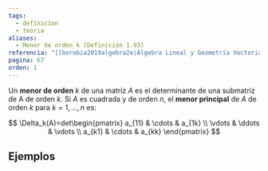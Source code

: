 ```yaml
---
tags:
  - definicion
  - teoria
aliases:
  - Menor de orden k (Definición 1.93)
referencia: "[[borobia2019algebra2e|Álgebra Lineal y Geometría Vectorial (2a ed)]]"
pagina: 67
orden: 1
---
```

Un **menor de orden** $k$ de una matriz $A$ es el determinante de una submatriz de A de orden $k$. Si $A$ es cuadrada y de orden $n$, el **menor principal** de $A$ de orden $k$ para $k=1, \dots, n$ es:

$$
\Delta_k(A)=det\begin{pmatrix} a_{11} & \cdots & a_{1k} \\ \vdots & \ddots & \vdots \\ a_{k1} & \cdots & a_{kk} \end{pmatrix}
$$

## Ejemplos
